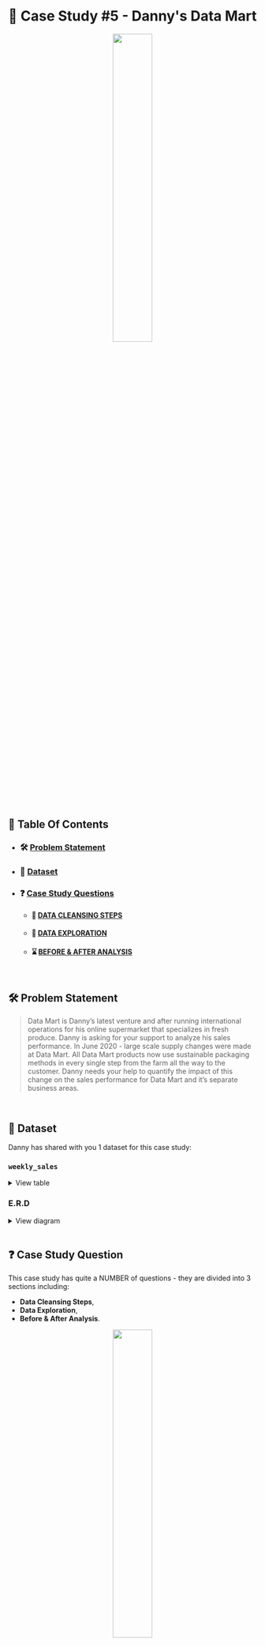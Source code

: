 # 🍜 Case Study #5 - Danny's Data Mart
<p align="center">

<img src="https://user-images.githubusercontent.com/60517587/177965312-1650ace9-6d96-4765-9c3e-b40364efa349.png" width=40% height=40% />

## 📕 Table Of Contents
* ### 🛠️ [Problem Statement](https://github.com/kayazay/8-Week-SQL-Challenge/tree/main/Dannys-Data-Mart#%EF%B8%8F-problem-statement)
* ### 📂 [Dataset](https://github.com/kayazay/8-Week-SQL-Challenge/tree/main/Dannys-Data-Mart#-dataset)
* ### ❓ [Case Study Questions](https://github.com/kayazay/8-Week-SQL-Challenge/tree/main/Dannys-Data-Mart#question%EF%B8%8F-case-study-questions)
  * #### 🧼 [DATA CLEANSING STEPS](https://github.com/kayazay/8-Week-SQL-Challenge/tree/main/Dannys-Data-Mart#-data-cleansing-steps)
  * #### 🔎 [DATA EXPLORATION](https://github.com/kayazay/8-Week-SQL-Challenge/tree/main/Dannys-Data-Mart#-data-exploration)
  * #### ⌛ [BEFORE & AFTER ANALYSIS](https://github.com/kayazay/8-Week-SQL-Challenge/tree/main/Dannys-Data-Mart#-before--after-analysis)

<br/>

## 🛠️ Problem Statement

> Data Mart is Danny’s latest venture and after running international operations for his online supermarket that specializes in fresh produce. Danny is asking for your support to analyze his sales performance. In June 2020 - large scale supply changes were made at Data Mart. All Data Mart products now use sustainable packaging methods in every single step from the farm all the way to the customer. Danny needs your help to quantify the impact of this change on the sales performance for Data Mart and it’s separate business areas.

 <br /> 


## 📂 Dataset
Danny has shared with you 1 dataset for this case study:

### **```weekly_sales```**

<details>
<summary>
View table
</summary>

+ Data Mart has international operations using a multi-`region` strategy. 

+ Data Mart has both, a retail and online `platform` in the form of a Shopify store front to serve their customers. 

+ Customer `segment` and `customer_type` data relates to personal age and demographics information that is shared with Data Mart.

+ `transactions` is the count of unique purchases made through Data Mart and `sales` is the actual dollar amount of purchases.


| week_date | region | platform | segment | customer_type | transactions | sales   |
|-----------|--------|----------|---------|---------------|--------------|---------|
| 27/4/20   | ASIA   | Retail   | F1      | Existing      | 98856        | 4710331 |
| 29/7/19   | EUROPE | Retail   | C4      | Existing      | 4763         | 265148  |
| 24/8/20   | AFRICA | Retail   | F3      | New           | 69461        | 2470906 |
| 1/4/2019  | AFRICA | Shopify  | null    | Existing      | 181          | 34961   |
| 19/8/19   | CANADA | Shopify  | null    | Existing      | 58           | 10825   |
| 2/7/2018  | CANADA | Shopify  | C1      | New           | 49           | 7681    |
| 12/8/2019 | CANADA | Shopify  | null    | New           | 107          | 18923   |
| 30/3/20   | CANADA | Retail   | F2      | New           | 17260        | 620714  |
| 19/8/19   | USA    | Shopify  | F1      | New           | 143          | 21077   |
| 22/4/19   | ASIA   | Shopify  | C3      | New           | 216          | 34180   |


 </details>


### **E.R.D**
<details>

<summary>
View diagram
</summary>
<img src="https://user-images.githubusercontent.com/60517587/177965308-298bc3fc-8096-4ae2-903f-78de6f1927f7.png" width=30% height=30%>
</details>

<br/>


## :question:️ Case Study Question

This case study has quite a NUMBER of questions - they are divided into 3 sections including:
+ **Data Cleansing Steps**,  
+ **Data Exploration**,
+ **Before & After Analysis**.

 <p align="center">
<img src="https://user-images.githubusercontent.com/60517587/177965293-16f618ab-f6f2-4647-b1e1-463af164493d.gif" width=40% height=40%>

### Just kidding, I do. I always do! 😎

<br/>

### 🧼 Data Cleansing Steps

In a single query, perform the following operations and generate a new table in the data_mart schema named `clean_weekly_sales`:
+ Convert the `week_date` to a DATE format.
+ Add a `week_number` as the second column for each `week_date` value. for example, any value from the 1st of January to 7th of January will be 1, 8th to 14th will be 2 etc.
+ Add a `month_number` with the calendar month for each `week_date` value as the 3rd column.
+ Add a `calendar_year` column as the 4th column containing either 2018, 2019 or 2020 values.
+ Add a new column called `age_band` after the original `segment` column using the following mapping on the number inside the `segment` value.

| segment | age_band    |
|--------|--------------| 
| 1      | Young Adults |
| 2      | Middle Aged  |
| 3 or 4 | Retirees     |

+ Add a new `demographic` column using the following mapping for the first letter in the `segment` values:

| segment | demographic |
|--------|--------------| 
| C      | Couples      |
| F      | Families     |

+ Ensure all `null` string values with an "unknown" string value in the original `segment` column as well as the new `age_band` and `demographic` columns.
+ Generate a new `avg_transaction` column as the `sales` value divided by `transactions` rounded to 2 decimal places for each record.

---

#### NEW TABLE DDL

```sql
DROP TABLE IF EXISTS clean_weekly_sales;
CREATE TEMP TABLE clean_weekly_sales AS (
  SELECT
    TO_DATE(week_date, 'DD/MM/YY') AS week_date,
    to_char(TO_DATE(week_date, 'DD/MM/YY'), 'WW') :: NUMERIC AS week_number,
    EXTRACT(
      'month'
      FROM
        TO_DATE(week_date, 'DD/MM/YY')
    ) AS month_number,
    EXTRACT(
      'year'
      FROM
        TO_DATE(week_date, 'DD/MM/YY')
    ) AS calendar_year,
    region,
    platform,
    CASE
      WHEN segment = 'null' THEN 'unknown'
      ELSE (
        CASE
          RIGHT(segment, 1) :: NUMERIC
          WHEN 1 THEN 'Young Adults'
          WHEN 2 THEN 'Middle Aged'
          WHEN 3 THEN 'Retirees'
          WHEN 4 THEN 'Retirees'
        END
      )
    END AS age_band,
    CASE
      WHEN segment = 'null' THEN 'unknown'
      ELSE (
        CASE
          LEFT(segment, 1)
          WHEN 'C' THEN 'Couples'
          WHEN 'F' THEN 'Families'
        END
      )
    END AS demographic,
    customer_type,
    transactions,
    sales,
    ROUND(sales :: NUMERIC / transactions, 2) AS avg_transaction
  FROM
    data_mart.weekly_sales
);
```

<details>
<summary>
View TABLE random rows

</summary>

| week_date                | week_number | month_number | calendar_year | region        | platform | age_band     | demographic | customer_type | transactions | sales    | avg_transaction |
|--------------------------|-------------|--------------|---------------|---------------|----------|--------------|-------------|---------------|--------------|----------|-----------------|
| 2018-07-09 | 28          | 7            | 2018          | USA           | Retail   | Retirees     | Families    | Existing      | 112436       | 7434676  | 66.12           |
| 2020-08-03 | 31          | 8            | 2020          | ASIA          | Shopify  | Middle Aged  | Couples     | Existing      | 2210         | 394490   | 178.5           |
| 2018-04-09 | 15          | 4            | 2018          | AFRICA        | Retail   | Middle Aged  | Families    | Existing      | 235769       | 13963081 | 59.22           |
| 2020-08-24 | 34          | 8            | 2020          | USA           | Shopify  | Retirees     | Couples     | New           | 160          | 26524    | 165.78          |
| 2020-08-10 | 32          | 8            | 2020          | ASIA          | Retail   | unknown      | unknown     | Guest         | 1887143      | 48068626 | 25.47           |
| 2020-03-30 | 13          | 3            | 2020          | OCEANIA       | Shopify  | unknown      | unknown     | Existing      | 595          | 115487   | 194.1           |
| 2019-08-12 | 32          | 8            | 2019          | CANADA        | Shopify  | Young Adults | Families    | Existing      | 653          | 117292   | 179.62          |
| 2020-04-13 | 15          | 4            | 2020          | SOUTH AMERICA | Shopify  | Middle Aged  | Families    | New           | 9            | 908      | 100.89          |
| 2020-08-17 | 33          | 8            | 2020          | SOUTH AMERICA | Retail   | Middle Aged  | Families    | New           | 408          | 14221    | 34.86           |
| 2018-06-11 | 24          | 6            | 2018          | OCEANIA       | Shopify  | Retirees     | Families    | New           | 155          | 26129    | 168.57          |

</details>

</br>

### 🔎 Data Exploration

#### **Q1. What day of the week is used for each `week_date` value?**

```sql
SELECT
  to_char(week_date, 'Day') AS day_of_data_capture
FROM
  clean_weekly_sales
GROUP BY
  1;
```

| day_of_data_capture |
|---------------------|
| Monday              |

---

#### **Q2. What range of `week_number` are missing from the dataset?**

```sql
WITH to_string_agg AS (
  SELECT
    GENERATE_SERIES(1, 53, 1) months_missing
  EXCEPT
  SELECT
    DISTINCT week_number
  FROM
    clean_weekly_sales
  ORDER BY
    1
)
SELECT
  STRING_AGG(months_missing :: TEXT, ', ') AS month_missing
FROM
  to_string_agg;
```

| month_missing                                                                                         |
|-------------------------------------------------------------------------------------------------------|
| 1, 2, 3, 4, 5, 6, 7, 8, 9, 10, 11, 37, 38, 39, 40, 41, 42, 43, 44, 45, 46, 47, 48, 49, 50, 51, 52, 53 |
---

#### **Q3. How many total `transactions` were there for each year in the dataset?**

```sql
SELECT
  calendar_year,
  to_char(SUM(transactions), '9,999,999,999') AS sum_transactions
FROM
  clean_weekly_sales
GROUP BY
  1
ORDER BY
  1;
```

| calendar_year | sum_transactions |
|---------------|------------------|
| 2018          | 346,406,460      |
| 2019          | 365,639,285      |
| 2020          | 375,813,651      |

---

#### **Q4. What is the total `sales` for each `region` for each month?**

```sql
SELECT
  region,
  DATE_TRUNC('Month', week_date) AS start_month,
  SUM(sales)::MONEY AS sum_sales
FROM
  clean_weekly_sales
GROUP BY
  1,
  2
ORDER BY
  random()
LIMIT
  10;
```

| region        | start_month              | sum_sales       |
|---------------|--------------------------|-----------------|
| ASIA          | 2019-07-01 | $635,366,443.00 |
| USA           | 2019-05-01 | $220,370,520.00 |
| AFRICA        | 2019-05-01 | $553,828,220.00 |
| USA           | 2018-07-01 | $262,393,377.00 |
| CANADA        | 2018-03-01 | $33,815,571.00  |
| OCEANIA       | 2019-09-01 | $192,154,910.00 |
| AFRICA        | 2020-08-01 | $706,022,238.00 |
| SOUTH AMERICA | 2020-07-01 | $69,314,667.00  |
| AFRICA        | 2020-07-01 | $574,216,244.00 |
| USA           | 2019-04-01 | $277,108,603.00 |

---

#### **Q5. What is the total count of `transactions` for each `platform`.**

```sql
SELECT
  platform,
  to_char(SUM(transactions), '9,999,999,999') AS sum_transactions
FROM
  clean_weekly_sales
GROUP BY
  1;
```

| platform | sum_transactions |
|----------|------------------|
| Shopify  | 5,925,169        |
| Retail   | 1,081,934,227    |

---

#### **Q6. What is the percentage of `sales` for Retail vs Shopify for each month?**

```sql
WITH raw_sales AS (
    SELECT
      DATE_TRUNC('Month', week_date) AS start_month,
      platform,
      SUM(sales) AS sales
    FROM
      clean_weekly_sales
    GROUP BY
      1,
      2
  ),
  platform_segmented AS (
    SELECT
      t1.start_month,
      t1.sales AS shopify,
      t2.sales AS retail
    FROM
      raw_sales t1 FULL
      OUTER JOIN (
        SELECT
          start_month,
          sales
        FROM
          raw_sales
        WHERE
          platform = 'Retail'
      ) t2 ON t1.start_month = t2.start_month
    WHERE
      platform = 'Shopify'
  )
SELECT
  start_month,
  ROUND(100 * shopify :: NUMERIC / (retail + shopify)) || '%' AS shopify,
  ROUND(100 * retail :: NUMERIC / (retail + shopify)) || '%' AS retail
FROM
  platform_segmented
ORDER BY
  1;
```

| calendar_year | families | couples | unknown |
|---------------|----------|---------|---------|
| 2020          | 33%      | 29%     | 39%     |
| 2018          | 32%      | 26%     | 42%     |
| 2019          | 32%      | 27%     | 40%     |

---

#### **Q7. What is the percentage of `sales` by `demographic` for each year in the dataset?**

```sql
WITH raw_sales AS (
    SELECT
      calendar_year,
      demographic,
      SUM(sales) AS sales
    FROM
      clean_weekly_sales
    GROUP BY
      1,
      2
  ),
  demographic_year AS (
    SELECT
      t1.calendar_year,
      t1.sales AS families,
      t2.sales AS couples,
      t3.sales AS unknown
    FROM
      raw_sales t1 FULL
      OUTER JOIN (
        SELECT
          calendar_year,
          sales
        FROM
          raw_sales
        WHERE
          demographic = 'Couples'
      ) t2 ON t1.calendar_year = t2.calendar_year FULL
      OUTER JOIN (
        SELECT
          calendar_year,
          sales
        FROM
          raw_sales
        WHERE
          demographic = 'unknown'
      ) t3 ON t1.calendar_year = t3.calendar_year
    WHERE
      demographic = 'Families'
  )
SELECT
  calendar_year,
  ROUND(
    100 * families :: NUMERIC /(families + couples + unknown)
  ) || '%' AS families,
  ROUND(
    100 * couples :: NUMERIC /(families + couples + unknown)
  ) || '%' AS couples,
  ROUND(
    100 * unknown :: NUMERIC /(families + couples + unknown)
  ) || '%' AS unknown
FROM
  demographic_year;
```

| start_month              | shopify | retail |
|--------------------------|---------|--------|
| 2018-03-01 | 2%      | 98%    |
| 2018-04-01 | 2%      | 98%    |
| 2018-05-01 | 2%      | 98%    |
| 2018-06-01 | 2%      | 98%    |
| 2018-07-01 | 2%      | 98%    |
| 2018-08-01 | 2%      | 98%    |
| 2018-09-01 | 2%      | 98%    |
| 2019-03-01 | 2%      | 98%    |
| 2019-04-01 | 2%      | 98%    |
| 2019-05-01 | 2%      | 98%    |
| 2019-06-01 | 3%      | 97%    |
| 2019-07-01 | 3%      | 97%    |
| 2019-08-01 | 3%      | 97%    |
| 2019-09-01 | 3%      | 97%    |

---

#### **Q8. Which `age_band` and `demographic` values contribute the most to Retail `sales`?**

```sql
SELECT
  age_band,
  demographic,
  SUM(sales) :: MONEY AS sum_sales,
  ROUND(
    100 * SUM(sales) :: NUMERIC / SUM(SUM(sales)) OVER()
  ) || '%' AS percent
FROM
  clean_weekly_sales
WHERE
  platform = 'Retail'
  AND (
    demographic != 'unknown'
    OR demographic != 'unknown'
  )
GROUP BY
  1,
  2
ORDER BY
  3 DESC;
```

| age_band     | demographic | sum_sales         | percent |
|--------------|-------------|-------------------|---------|
| Retirees     | Families    | $6,634,686,916.00 | 28%     |
| Retirees     | Couples     | $6,370,580,014.00 | 27%     |
| Middle Aged  | Families    | $4,354,091,554.00 | 18%     |
| Young Adults | Couples     | $2,602,922,797.00 | 11%     |
| Middle Aged  | Couples     | $1,854,160,330.00 | 8%      |
| Young Adults | Families    | $1,770,889,293.00 | 8%      |

---

#### **Q9. Can we use the `avg_transaction` column to find the average `transaction` size for each year for Retail vs Shopify? If not - how would you calculate it instead?**

> #### You definitely can't. Reason - Math says so!
>
> #### Alternatively, you can solve it this way.

```SQL
WITH raw_transactions AS (
    SELECT
      calendar_year,
      platform,
      ROUND(AVG(transactions)) AS transactions
    FROM
      clean_weekly_sales
    GROUP BY
      1,
      2
  )
SELECT
  t1.calendar_year,
  to_char(t1.transactions, '9,999,999') AS retail,
  to_char(t2.transactions, '9,999,999') AS shopify
FROM
  raw_transactions t1 FULL
  OUTER JOIN (
    SELECT
      calendar_year,
      transactions
    FROM
      raw_transactions
    WHERE
      platform = 'Shopify'
  ) t2 ON t1.calendar_year = t2.calendar_year
WHERE
  platform = 'Retail';
```
  
| calendar_year | retail  | shopify |
|---------------|---------|---------|
| 2019          | 127,360 | 666     |
| 2018          | 120,770 | 523     |
| 2020          | 130,698 | 889     |

---

### ⌛ BEFORE & AFTER ANALYSIS

#### **Q1. Comparison of 4 weeks period before and after change - '2020-06-15'.**

```SQL
WITH period_cte AS (
    SELECT
      to_char('2020-06-15' :: DATE, 'ww') :: NUMERIC AS week_of_change,
      4 AS period_length
  ),
  parameters AS (
    SELECT
      week_of_change,
      week_of_change + period_length AS right_date,
      week_of_change - period_length + 1 AS left_date
    FROM
      period_cte
  ),
  separate_cte AS (
    SELECT
      CASE
        WHEN week_number BETWEEN left_date
        AND week_of_change THEN '1. Before'
        WHEN week_number BETWEEN week_of_change + 1
        AND right_date THEN '2. After'
      END AS status,
      SUM(sales) AS total_sum
    FROM
      clean_weekly_sales,
      parameters
    WHERE
      calendar_year = 2020
      AND week_number BETWEEN left_date
      AND right_date
    GROUP BY
      1
  ),
  remove_nulls AS (
    SELECT
      (
        total_sum - LAG(total_sum) OVER(
          ORDER BY
            status
        )
      ) :: MONEY AS diff_sales,
      ROUND(
        100 * (
          total_sum - LAG(total_sum) OVER(
            ORDER BY
              status
          )
        ) :: NUMERIC / total_sum,
        2
      ) || '%' AS sales_change
    FROM
      separate_cte
  )
SELECT
  *
FROM
  remove_nulls
WHERE
  diff_sales IS NOT NULL;
```

| diff_sales    | sales_change |
|---------------|--------------|
| $4,009,608.00 | 0.17%        |

---

#### **Q2. Comparison of 12 weeks period before and after change - '2020-06-15'.**

```SQL
  WITH period_cte AS (
    SELECT
      to_char('2020-06-15' :: DATE, 'ww') :: NUMERIC AS week_of_change,
      12 AS period_length
  ),
  parameters AS (
    SELECT
      week_of_change,
      week_of_change + period_length AS right_date,
      week_of_change - period_length + 1 AS left_date
    FROM
      period_cte
  ),
  separate_cte AS (
    SELECT
      CASE
        WHEN week_number BETWEEN left_date
        AND week_of_change THEN '1. Before'
        WHEN week_number BETWEEN week_of_change + 1
        AND right_date THEN '2. After'
      END AS status,
      SUM(sales) AS total_sum
    FROM
      clean_weekly_sales,
      parameters
    WHERE
      calendar_year = 2020
      AND week_number BETWEEN left_date
      AND right_date
    GROUP BY
      1
  ),
  remove_nulls AS (
    SELECT
      (
        total_sum - LAG(total_sum) OVER(
          ORDER BY
            status
        )
      ) :: MONEY AS diff_sales,
      ROUND(
        100 * (
          total_sum - LAG(total_sum) OVER(
            ORDER BY
              status
          )
        ) :: NUMERIC / total_sum,
        2
      ) || '%' AS sales_change
    FROM
      separate_cte
  )
SELECT
  *
FROM
  remove_nulls
WHERE
  diff_sales IS NOT NULL;
```

| diff_sales        | sales_change |
|-------------------|--------------|
| $654,178,584.00 | -10.22%      |

---

#### **Q3. Comparison of 4 weeks period before and after change - '[x]-06-15' across all years.**

```SQL
WITH period_cte AS (
    SELECT
      24 AS week_of_change,
      4 AS period_length
  ),
  parameters AS (
    SELECT
      week_of_change,
      week_of_change + period_length AS right_date,
      week_of_change - period_length + 1 AS left_date
    FROM
      period_cte
  ),
  separate_cte AS (
    SELECT
      calendar_year,
      CASE
        WHEN week_number BETWEEN left_date
        AND week_of_change THEN '1. Before'
        WHEN week_number BETWEEN week_of_change + 1
        AND right_date THEN '2. After'
      END AS status,
      SUM(sales) AS total_sum
    FROM
      clean_weekly_sales,
      parameters
    WHERE
      week_number BETWEEN left_date
      AND right_date
    GROUP BY
      1,
      2
  ),
  remove_nulls AS (
    SELECT
      calendar_year,(
        total_sum - LAG(total_sum) OVER(
          PARTITION BY calendar_year
          ORDER BY
            status
        )
      ) :: MONEY AS diff_sales,
      ROUND(
        100 * (
          total_sum - LAG(total_sum) OVER(
            PARTITION BY calendar_year
            ORDER BY
              status
          )
        ) :: NUMERIC / total_sum,
        2
      ) || '%' AS sales_change
    FROM
      separate_cte
  )
SELECT
  *
FROM
  remove_nulls
WHERE
  diff_sales IS NOT NULL;
```

| calendar_year | diff_sales     | sales_change |
|---------------|----------------|--------------|
| 2018          | $4,102,105.00  | 0.19%        |
| 2019          | $16,519,108.00 | 0.73%        |
| 2020          | $4,009,608.00  | 0.17%        |

---

#### **Q4. Comparison of 12 weeks period before and after change - '[x]-06-15' across all years.**

```SQL
WITH period_cte AS (
    SELECT
      24 AS week_of_change,
      12 AS period_length
  ),
  parameters AS (
    SELECT
      week_of_change,
      week_of_change + period_length AS right_date,
      week_of_change - period_length + 1 AS left_date
    FROM
      period_cte
  ),
  separate_cte AS (
    SELECT
      calendar_year,
      CASE
        WHEN week_number BETWEEN left_date
        AND week_of_change THEN '1. Before'
        WHEN week_number BETWEEN week_of_change + 1
        AND right_date THEN '2. After'
      END AS status,
      SUM(sales) AS total_sum
    FROM
      clean_weekly_sales,
      parameters
    WHERE
      week_number BETWEEN left_date
      AND right_date
    GROUP BY
      1,
      2
  ),
  remove_nulls AS (
    SELECT
      calendar_year,(
        total_sum - LAG(total_sum) OVER(
          PARTITION BY calendar_year
          ORDER BY
            status
        )
      ) :: MONEY AS diff_sales,
      ROUND(
        100 * (
          total_sum - LAG(total_sum) OVER(
            PARTITION BY calendar_year
            ORDER BY
              status
          )
        ) :: NUMERIC / total_sum,
        2
      ) || '%' AS sales_change
    FROM
      separate_cte
  )
SELECT
  *
FROM
  remove_nulls
WHERE
  diff_sales IS NOT NULL;
```

| calendar_year | diff_sales        | sales_change |
|---------------|-------------------|--------------|
| 2018          | $104,256,193.00   | 1.60%        |
| 2019          | $557,600,876.00 | -8.85%       |
| 2020          | $654,178,584.00 | -10.22%      |

---

<p>&copy; 2022 Kingsley Izima</p>
